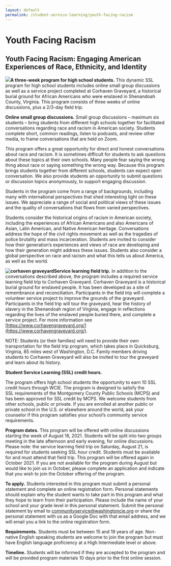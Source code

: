 ```yaml
---
layout: default
permalink: /student-service-learning/youth-facing-racism
---
```

# Youth Facing Racism
## **Youth Facing Racism: Engaging American Experiences of Race, Ethnicity, and Identity**
**[![](https://washingtoncie.org/wp-content/uploads/2020/12/image4-1024x768.jpg)](https://washingtoncie.org/wp-content/uploads/2020/12/image4.jpg)A three-week program for high school students.** This dynamic SSL program for high school students includes online small group discussions as well as a service project completed at Corhaven Graveyard, a historical burial ground for African Americans who were enslaved in Shenandoah County, Virginia. This program consists of three weeks of online discussions, plus a 2/3-day field trip.

**Online small group discussions.** Small group discussions – maximum six students – bring students from different high schools together for facilitated conversations regarding race and racism in American society. Students complete short, common readings, listen to podcasts, and review other media, to frame conversations that are held on Zoom.

This program offers a great opportunity for direct and honest conversations about race and racism. It is sometimes difficult for students to ask questions about these topics at their own schools. Many people fear saying the wrong thing about race or saying something the wrong way. Because this program brings students together from different schools, students can expect open conversation. We also provide students an opportunity to submit questions or discussion topics anonymously, to support engaging discussion.

Students in the program come from a range of backgrounds, including many with international perspectives that shed interesting light on these issues. We appreciate a range of social and political views of these issues and the quality of conversations that flows from varied perspectives.

Students consider the historical origins of racism in American society, including the experiences of African Americans and also Americans of Asian, Latin American, and Native American heritage. Conversations address the hope of the civil rights movement as well as the tragedies of police brutality and mass incarceration. Students are invited to consider how their generation’s experiences and views of race are developing and how their generation might address these issues. Students also consider a global perspective on race and racism and what this tells us about America, as well as the world.

**![corhaven graveyard](https://washingtoncie.org/wp-content/uploads/2020/09/CorhavenGraveyard-1-1024x768.jpg)Service learning field trip.** In addition to the conversations described above, the program includes a required service learning field trip to Corhaven Graveyard. Corhaven Graveyard is a historical burial ground for enslaved people. It has been developed as a site of remembrance and reconciliation. Participants in the field trip will complete a volunteer service project to improve the grounds of the graveyard. Participants in the field trip will tour the graveyard, hear the history of slavery in the Shenandoah region of Virginia, engage in reflections regarding the lives of the enslaved people buried there, and complete a service project. For more information see [https://www.corhavengraveyard.org/](https://www.corhavengraveyard.org/).

NOTE: Students (or their families) will need to provide their own transportation for the field trip program, which takes place in Quicksburg, Virginia, 85 miles west of Washington, D.C. Family members driving students to Corhaven Graveyard will also be invited to tour the graveyard and learn about its history.

**Student Service Learning (SSL) credit hours.**

The program offers high school students the opportunity to earn 10 SSL credit hours through WCIE. The program is designed to satisfy the SSL requirements of the Montgomery County Public Schools (MCPS) and has been approved for SSL credit by MCPS. We welcome students from other schools, public or private. If you are enrolled at another public or private school in the U.S. or elsewhere around the world, ask your counselor if this program satisfies your school’s community service requirements.

**Program dates.** This program will be offered with online discussions starting the week of August 16, 2021. Students will be split into two groups meeting in the late afternoon and early evening, for online discussions. Please note: the service learning field trip on Saturday, August 21, is required for students seeking SSL hour credit. Students must be available for and must attend that field trip. This program will be offered again in October 2021. If you are not available for the program during August but would like to join us in October, please complete an application and indicate that you wish to join the October offering of the program.

**To apply.** Students interested in this program must submit a personal statement and complete an online registration form. Personal statements should explain why the student wants to take part in this program and what they hope to learn from their participation. Please include the name of your school and your grade level in this personal statement. Submit the personal statement by email to [communityservice@washingtoncie.org](mailto:communityservice@washingtoncie.org) or share the personal statement with us as a Google Doc with that email address, and we will email you a link to the online registration form.

**Requirements.** Students must be between 15 and 19 years of age. Non-native English speaking students are welcome to join the program but must have English language proficiency at a High Intermediate level or above.

**Timeline.** Students will be informed if they are accepted to the program and will be provided program materials 10 days prior to the first online session.

